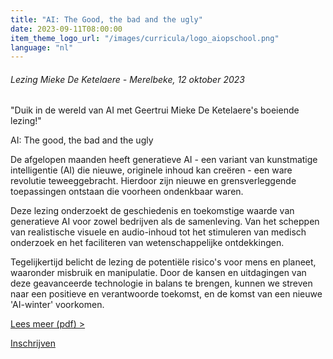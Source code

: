 ```yaml
---
title: "AI: The Good, the bad and the ugly"
date: 2023-09-11T08:00:00
item_theme_logo_url: "/images/curricula/logo_aiopschool.png"
language: "nl"
---
```

###### Lezing Mieke De Ketelaere - Merelbeke, 12 oktober 2023

"Duik in de wereld van AI met Geertrui Mieke De Ketelaere's boeiende lezing!"

AI: The good, the bad and the ugly

De afgelopen maanden heeft generatieve AI - een variant van kunstmatige intelligentie (AI) die nieuwe, originele inhoud kan creëren - een ware 
revolutie teweeggebracht. Hierdoor zijn nieuwe en grensverleggende toepassingen ontstaan die voorheen ondenkbaar waren. 

Deze lezing onderzoekt de geschiedenis en toekomstige waarde van generatieve AI voor zowel bedrijven als de samenleving. 
Van het scheppen van realistische visuele en audio-inhoud tot het stimuleren van medisch onderzoek en het faciliteren van 
wetenschappelijke ontdekkingen.

Tegelijkertijd belicht de lezing de potentiële risico's voor mens en planeet, waaronder misbruik en manipulatie. 
Door de kansen en uitdagingen van deze geavanceerde technologie in balans te brengen, kunnen we streven naar een 
positieve en verantwoorde toekomst, en de komst van een nieuwe 'AI-winter' voorkomen.

[Lees meer (pdf) >](/assets/files/dwengo/flyerAIgoodbadugly.pdf)

[Inschrijven](https://keynote.eventgoose.com/)
